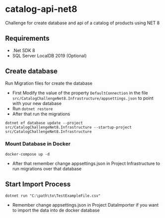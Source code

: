# catalog-api-net8
Challenge for create database and api of a catalog of products using NET 8

## Requirements
- .Net SDK 8
- SQL Server LocalDB 2019 (Optional)

## Create database
Run Migration files for create the database
- First Modify the value of the property `DefaultConnection` in the file `src/CatalogChallengeNet8.Infrastructure/appsettings.json` to point with your new database
- Run `dotnet restore`
- After that run the migrations
```
dotnet ef database update --project src/CatalogChallengeNet8.Infrastructure --startup-project src/CatalogChallengeNet8.Infrastructure
```

### Mount Database in Docker
`docker-compose up -d`
- After that remember change appsettings.json in Project Infrastructure to run migrations over that database

## Start Import Process
`dotnet run "C:\path\to\TestExampleFile.csv"`
- Remember change appsettings.json in Project DataImporter if you want to import the data into de docker database